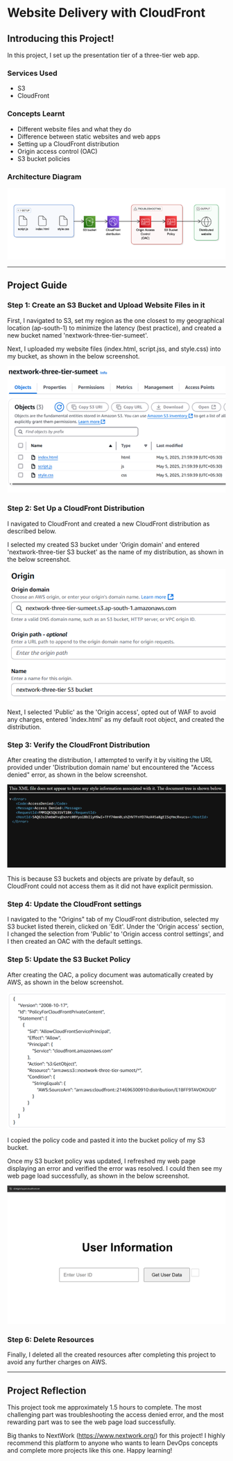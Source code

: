 # Website Delivery with CloudFront

## Introducing this Project!

In this project, I set up the presentation tier of a three-tier web app.

### Services Used

- S3
- CloudFront

### Concepts Learnt

- Different website files and what they do
- Difference between static websites and web apps
- Setting up a CloudFront distribution
- Origin access control (OAC)
- S3 bucket policies

### Architecture Diagram

![Image](https://github.com/sumeet15n/website-delivery-with-CloudFront/blob/master/Screenshots/SS0.png)

---

## Project Guide

### Step 1: Create an S3 Bucket and Upload Website Files in it

First, I navigated to S3, set my region as the one closest to my geographical location (ap-south-1) to minimize the latency (best practice), and created a new bucket named 'nextwork-three-tier-sumeet'.

Next, I uploaded my website files (index.html, script.jss, and style.css) into my bucket, as shown in the below screenshot.

![Image](https://github.com/sumeet15n/website-delivery-with-CloudFront/blob/master/Screenshots/SS1.png)

### Step 2: Set Up a CloudFront Distribution

I navigated to CloudFront and created a new CloudFront distribution as described below.

I selected my created S3 bucket under 'Origin domain' and entered 'nextwork-three-tier S3 bucket' as the name of my distribution, as shown in the below screenshot.

![Image](https://github.com/sumeet15n/website-delivery-with-CloudFront/blob/master/Screenshots/SS2.png)

Next, I selected 'Public' as the 'Origin access', opted out of WAF to avoid any charges, entered 'index.html' as my default root object, and created the distribution.

### Step 3: Verify the CloudFront Distribution

After creating the distribution, I attempted to verify it by visiting the URL provided under 'Distribution domain name' but encountered the "Access denied" error, as shown in the below screenshot.

![Image](https://github.com/sumeet15n/website-delivery-with-CloudFront/blob/master/Screenshots/SS3.png)

This is because S3 buckets and objects are private by default, so CloudFront could not access them as it did not have explicit permission.

### Step 4: Update the CloudFront settings

I navigated to the "Origins" tab of my CloudFront distribution, selected my S3 bucket listed therein, clicked on 'Edit'. Under the 'Origin access' section, I changed the selection from 'Public' to 'Origin access control settings', and I then created an OAC with the default settings.

### Step 5: Update the S3 Bucket Policy

After creating the OAC, a policy document was automatically created by AWS, as shown in the below screenshot.

![Image](https://github.com/sumeet15n/website-delivery-with-CloudFront/blob/master/Screenshots/SS4.png)

I copied the policy code and pasted it into the bucket policy of my S3 bucket.

Once my S3 bucket policy was updated, I refreshed my web page displaying an error and verified the error was resolved. I could then see my web page load successfully, as shown in the below screenshot.

![Image](https://github.com/sumeet15n/website-delivery-with-CloudFront/blob/master/Screenshots/SS5.png)

### Step 6: Delete Resources

Finally, I deleted all the created resources after completing this project to avoid any further charges on AWS.

---

## Project Reflection

This project took me approximately 1.5 hours to complete. The most challenging part was troubleshooting the access denied error, and the most rewarding part was to see the web page load successfully.

Big thanks to NextWork (https://www.nextwork.org/) for this project! I highly recommend this platform to anyone who wants to learn DevOps concepts and complete more projects like this one. Happy learning!